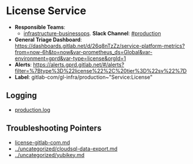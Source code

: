 <!-- MARKER: do not edit this section directly. Edit services/service-catalog.yml then run scripts/generate-docs -->
#  License Service

* **Responsible Teams**:
  * [infrastructure-businessops](https://about.gitlab.com/handbook/engineering/infrastructure/team/reliability/). **Slack Channel**: [#production](https://gitlab.slack.com/archives/production)
* **General Triage Dashboard**: https://dashboards.gitlab.net/d/26q8nTzZz/service-platform-metrics?from=now-6h&to=now&var-prometheus_ds=Global&var-environment=gprd&var-type=license&orgId=1
* **Alerts**: https://alerts.gprd.gitlab.net/#/alerts?filter=%7Btype%3D%22license%22%2C%20tier%3D%22sv%22%7D
* **Label**: gitlab-com/gl-infra/production~"Service:License"

## Logging

* [production.log](/home/gitlab-license/license-gitlab-com/log/)

## Troubleshooting Pointers

* [license-gitlab-com.md](license-gitlab-com.md)
* [../uncategorized/cloudsql-data-export.md](../uncategorized/cloudsql-data-export.md)
* [../uncategorized/yubikey.md](../uncategorized/yubikey.md)
<!-- END_MARKER -->

